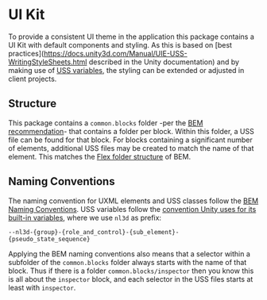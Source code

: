UI Kit
======

To provide a consistent UI theme in the application this package contains a UI Kit with default components and styling.
As this is based on [best practices](https://docs.unity3d.com/Manual/UIE-USS-WritingStyleSheets.html described in the 
Unity documentation) and by making use of [USS variables](https://docs.unity3d.com/Manual/UIE-USS-variables.html), the
styling can be extended or adjusted in client projects.

Structure
---------

This package contains a `common.blocks` folder -per the [BEM recommendation](https://en.bem.info/methodology/redefinition-levels/)-
that contains a folder per block. Within this folder, a USS file can be found for that block. For blocks containing
a significant number of elements, additional USS files may be created to match the name of that element. This matches
the [Flex folder structure](https://en.bem.info/methodology/filestructure/#flex) of BEM.

Naming Conventions
------------------

The naming convention for UXML elements and USS classes follow the [BEM Naming Conventions](https://en.bem.info/methodology/naming-convention/). 
USS variables follow the [convention Unity uses for its built-in variables](https://docs.unity3d.com/Manual/UIE-USS-UnityVariables.html), 
where we use `nl3d` as prefix:

```
--nl3d-{group}-{role_and_control}-{sub_element}-{pseudo_state_sequence}
```

Applying the BEM naming conventions also means that a selector within a subfolder of the `common.blocks` folder always
starts with the name of that block. Thus if there is a folder `common.blocks/inspector` then you know this is all about
the `inspector` block, and each selector in the USS files starts at least with `inspector`.